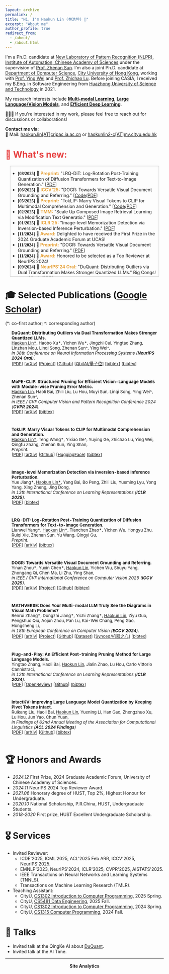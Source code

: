 ```yaml
---
layout: archive
permalink: /
title: "Hi, I'm Haokun Lin (林浩坤) 🍻"
excerpt: "About me"
author_profile: true
redirect_from: 
  - /about/
  - /about.html
---
```



I'm a Ph.D. candidate at [New Laboratory of Pattern Recognition (NLPR)](http://cripac.ia.ac.cn/en/EN/volumn/home.shtml), [Institute of Automation, Chinese Academy of Sciences](https://english.ia.cas.cn/) under the supervision of [Prof. Zhenan Sun](http://www.cbsr.ia.ac.cn/users/znsun/). I'm also a joint Ph.D. candidate at [Department of Computer Science](https://www.cs.cityu.edu.hk/), [City University of Hong Kong](https://www.cityu.edu.hk/), working with [Prof. Ying Wei](https://wei-ying.net/) and [Prof. Zhichao Lu](https://scholar.google.com/citations?user=tIFWBcQAAAAJ&hl=en). 
Before joining CASIA, I received my B.Eng. in Software Engineering from [Huazhong University of Science and Technology](https://english.hust.edu.cn/) in 2021.
 

My research interests include **<u>Multi-modal Learning</u>**, **<u>Large Language/Vision Models</u>**, and **<u>Efficient Deep Learning</u>**.

👋👋👋 If you're interested in my work, please feel free to reach out for discussions or collaborations!

**Contact me via**:  
📧 Mail: [haokun.lin[AT]cripac.ia.ac.cn](haokun.lin@cripac.ia.ac.cn) or [haokunlin2-c[AT]my.cityu.edu.hk](haokunlin2-c@my.cityu.edu.hk)

<h1 style="color: rgb(231, 65, 65);">🌈 What's new:</h1>

<div style="height: 350px; overflow: auto; border: 1px solid #ccc; margin: 15px;">

<ul>
  <li><strong style="font-family: Consolas;">[08/2025]</strong>  📜 <b style="color: rgb(231, 165, 65);">Preprint:</b> "LRQ-DiT: Log-Rotation Post-Training Quantization of Diffusion Transformers for Text-to-Image Generation." [<a href="https://www.arxiv.org/pdf/2508.03485">PDF</a>]</li>
  <li><strong style="font-family: Consolas;">[06/2025]</strong>  🎉 <b style="color: rgb(231, 165, 65);">ICCV'25:</b> "DOGR: Towards Versatile Visual Document Grounding and Referring." [<a href="https://github.com/zyinan99/DOGR">Code</a>/<a href="https://arxiv.org/pdf/2411.17125">PDF</a>]</li>
  <li><strong style="font-family: Consolas;">[05/2025]</strong>  📜 <b style="color: rgb(231, 165, 65);">Preprint:</b> "TokLIP: Marry Visual Tokens to CLIP for Multimodal Comprehension and Generation." [<a href="https://github.com/TencentARC/TokLIP">Code</a>/<a href="https://arxiv.org/pdf/2505.05422">PDF</a>]</li>
  <li><strong style="font-family: Consolas;">[02/2025]</strong>  🎉 <b style="color: rgb(231, 165, 65);">TMM:</b> "Scale Up Composed Image Retrieval Learning via Modification Text Generatio." [<a href="https://arxiv.org/pdf/2504.05316">PDF</a>]</li>
  <li><strong style="font-family: Consolas;">[01/2025]</strong>  🎉 <b style="color: rgb(231, 165, 65);">ICLR'25:</b> "Image-level Memorization Detection via Inversion-based Inference Perturbation." [<a href="https://openreview.net/pdf?id=vwOq7twk7L">PDF</a>]</li>
  <li><strong style="font-family: Consolas;">[11/2024]</strong>  🚀 <b style="color: rgb(231, 165, 65);">Award:</b> Delighted to have received the First Prize in the 2024 Graduate Academic Forum at UCAS!</li>
  <li><strong style="font-family: Consolas;">[11/2024]</strong>  📜 <b style="color: rgb(231, 165, 65);">Preprint:</b> "DOGR: Towards Versatile Visual Document Grounding and Referring." [<a href="https://arxiv.org/pdf/2411.17125">PDF</a>]</li>
  <li><strong style="font-family: Consolas;">[11/2024]</strong>  🚀 <b style="color: rgb(231, 165, 65);">Award:</b> Honored to be selected as a Top Reviewer at NeurIPS 2024!</li>
 <li><strong style="font-family: Consolas;">[09/2024]</strong>  🎉 <b style="color: rgb(231, 165, 65);">NeurIPS'24 Oral:</b> "DuQuant: Distributing Outliers via Dual Transformation Makes Stronger Quantized LLMs." Big Congs! 🔥🔥🔥 [<a href="https://github.com/Hsu1023/DuQuant">Code</a>/<a href="https://arxiv.org/pdf/2406.01721">PDF</a>]</li>
  <li><strong style="font-family: Consolas;">[07/2024]</strong>  🎉 <b style="color: rgb(231, 165, 65);">ECCV'24:</b> "MATHVERSE: Does Your Multi-modal LLM Truly See the Diagrams in Visual Math Problems?" [<a href="https://github.com/ZrrSkywalker/MathVerse">Code</a>/<a href="https://arxiv.org/pdf/2403.14624">PDF</a>]</li>
  <li><strong style="font-family: Consolas;">[05/2024]</strong>  🎉 <b style="color: rgb(231, 165, 65);">ACL'24 Findings:</b> "IntactKV: Improving Large Language Model Quantization by Keeping Pivot Tokens Intact." [<a href="https://github.com/ruikangliu/IntactKV">Code</a>/<a href="https://arxiv.org/pdf/2403.01241">PDF</a>]</li>
  <li><strong style="font-family: Consolas;">[02/2024]</strong>  🎉  <b style="color: rgb(231, 165, 65);">CVPR'24:</b> "MoPE-CLIP: Structured Pruning for Efficient Vision-Language Models with Module-wise Pruning Error Metric." [<a href="https://arxiv.org/pdf/2403.07839">PDF</a>]</li>
  <li><strong style="font-family: Consolas;">[01/2024]</strong>  🎉  <b style="color: rgb(231, 165, 65);">ICLR'24:</b> "Plug-and-Play: An Efficient Post-training Pruning Method for Large Language Models." [<a href="https://github.com/biomedical-cybernetics/Relative-importance-and-activation-pruning">Code</a>/<a href="https://openreview.net/pdf?id=Tr0lPx9woF">PDF</a>]</li>
  <li><strong style="font-family: Consolas;">[03/2022]</strong>  🎓 <b style="color: rgb(231, 165, 65);">Starting Joint Ph.D.@CityU:</b> I will join Prof. <a href="https://wei-ying.net/">Ying Wei</a>'s group at CityU in 2022 Fall!</li>
  <li><strong style="font-family: Consolas;">[09/2021]</strong>  🎓 <b style="color: rgb(231, 165, 65);">Starting Ph.D.@CASIA:</b> I will join Prof. <a href="http://www.cbsr.ia.ac.cn/users/znsun/">Zhenan Sun</a>'s group at NLPR, CASIA in 2021 Fall!</li>
  <li><strong style="font-family: Consolas;">[06/2021]</strong>  🎓 <b style="color: rgb(231, 165, 65);">Graduation@HUST:</b> Recieved my Bachelor's Degree from Huazhong University of Science and Technology with Honorary degree.</li>
</ul>
</div>



# 🎓 Selected Publications ([Google Scholar](https://scholar.google.com/citations?user=7DnpUlIAAAAJ))
(\*: co-first author;  ^: corresponding author)
<table style="width:100%;border:None;border-spacing:0px;border-collapse:separate;margin-right:0;margin-left:0;margin-top:-1.5em;font-size:0.95em;">
  <tr>
    <!-- <td style="padding:8px;width:30%;vertical-align:middle;border:none;">
      <a href="images/.png">
      <img src='images/.png' width="300">
      </a>
    </td> -->
    <td style="padding:20px;width:70%;vertical-align:middle;border-right:none;border-bottom:none;">
      <b>DuQuant: Distributing Outliers via Dual Transformation Makes Stronger Quantized LLMs.</b> 
      <br>
      <u>Haokun Lin*</u>, Haobo Xu*, Yichen Wu*, Jingzhi Cui, Yingtao Zhang, Linzhan Mou, Linqi Song, Zhenan Sun^, Ying Wei^,
      <br>
      <i>in 38th Conference on Neural Information Processing Systems (<b>NeurIPS 2024 Oral</b>)</i>. 
      <br>
      [<a href="https://arxiv.org/pdf/2406.01721">PDF</a>]
      [<a href="https://arxiv.org/pdf/2406.01721">arXiv</a>]
      [<a href="https://duquant.github.io/">Project</a>]
      [<a href="https://github.com/Hsu1023/DuQuant">Github</a>]
      [<a href="https://mp.weixin.qq.com/s/lM4HeylIivW8c2o5f6J8wg">QbitAI/量子位</a>] 
      <!-- [<a href="https://scholar.googleusercontent.com/scholar.bib?q=info:7ed_gRMZ2K8J:scholar.google.com/&output=citation&scisdr=ClGb7WsHEJj5ikR5kvs:AFWwaeYAAAAAZ_t_ivuNiaHr_MEN49QUocTVDlA&scisig=AFWwaeYAAAAAZ_t_isLaMkGx5aFWqySHBsqSer8&scisf=4&ct=citation&cd=-1&hl=en">bibtex</a> -->
      [<a href="https://github.com/FelixMessi/FelixMessi.github.io/blob/main/_pages/_bib/DuQuant.bib">bibtex</a>]
      [<a href="#" onclick="showBib()">bibtex</a>]
      <script>
        function showBib() {
          const bib = `@inproceedings{lin2024duquant, \n
  title={DuQuant: Distributing Outliers via Dual Transformation Makes Stronger Quantized LLMs}, \n
  author={Haokun Lin and Haobo Xu and Yichen Wu and Jingzhi Cui and Yingtao Zhang and Linzhan Mou and Linqi Song and Zhenan Sun and Ying Wei}, \n
  booktitle={NeurIPS}, \n
  year={2024} \n
}`;
          const newWindow = window.open("", "_blank");
          newWindow.document.write("<pre style='font-family: monospace; padding: 20px;'>" + bib + "</pre>");
        }
      </script>
    </td>
  </tr>

  <tr>
    <!-- <td style="padding:8px;width:30%;vertical-align:middle;border:none;">
      <a href="images/.png">
      <img src='images/.png' width="300">
      </a>
    </td> -->
    <td style="padding:20px;width:70%;vertical-align:middle;border-right:none;border-bottom:none;">
       <b>MoPE-CLIP: Structured Pruning for Efficient Vision-Language Models with Module-wise Pruning Error Metric.</b> 
      <br>
      <u>Haokun Lin</u>, Haoli Bai, Zhili Liu, Lu Hou, Muyi Sun, Linqi Song, Ying Wei^, Zhenan Sun^,
      <br>
      <i>in IEEE / CVF Computer Vision and Pattern Recognition Conference 2024 (<b>CVPR 2024</b>).</i>
      <br>
      [<a href="https://arxiv.org/pdf/2403.07839">PDF</a>]
      [<a href="https://arxiv.org/abs/2403.07839">arXiv</a>]
      [<a href="https://scholar.googleusercontent.com/scholar.bib?q=info:8JMVX1X1EywJ:scholar.google.com/&output=citation&scisdr=CgJucTIaELD3-YZ4C40:AAZF9b8AAAAAaER-E42n-faXTBB1uSdbgVA5d4s&scisig=AAZF9b8AAAAAaER-E81HajPXvjd6-r7QwOr7Mjg&scisf=4&ct=citation&cd=-1&hl=en">bibtex</a>]
    </td>
  </tr>

  <tr>
    <!-- <td style="padding:8px;width:30%;vertical-align:middle;border:none;">
      <a href="images/.png">
      <img src='images/.png' width="300">
      </a>
    </td> -->
    <td style="padding:20px;width:70%;vertical-align:middle;border-right:none;border-bottom:none;">
       <b>TokLIP: Marry Visual Tokens to CLIP for Multimodal Comprehension and Generation.</b> 
      <br>
      <u>Haokun Lin*</u>, Teng Wang*, Yixiao Ge^, Yuying Ge, Zhichao Lu, Ying Wei, Qingfu Zhang, Zhenan Sun, Ying Shan,
      <br>
      <i>Preprint.</i>
      <br>
      [<a href="https://arxiv.org/pdf/2505.05422">PDF</a>]
      [<a href="https://arxiv.org/abs/2505.05422">arXiv</a>]
      [<a href="https://github.com/TencentARC/TokLIP">Github</a>]
      [<a href="https://huggingface.co/TencentARC/TokLIP">HuggingFace</a>]
      [<a href="https://scholar.googleusercontent.com/scholar.bib?q=info:2jh9qMaPVHgJ:scholar.google.com/&output=citation&scisdr=CgJucTIaELH0-YZ6j7Q:AAZF9b8AAAAAaER8l7RVHkiAdDbJTnz4PHg6yzY&scisig=AAZF9b8AAAAAaER8l7zmvc2_dhPOTNHwlrwvm-Y&scisf=4&ct=citation&cd=-1&hl=en">bibtex</a>]
    </td>
  </tr>

  <tr>
    <!-- <td style="padding:8px;width:30%;vertical-align:middle;border:none;">
      <a href="images/.png">
      <img src='images/.png' width="300">
      </a>
    </td> -->
    <td style="padding:20px;width:70%;vertical-align:middle;border-right:none;border-bottom:none;">
       <b>Image-level Memorization Detection via Inversion-based Inference Perturbation.</b> 
      <br>
      Yue Jiang*, <u>Haokun Lin*</u>, Yang Bai, Bo Peng, Zhili Liu, Yueming Lyu, Yong Yang, Xing Zheng, Jing Dong,
      <br>
      <i>in 13th International Conference on Learning Representations (<b>ICLR 2025</b>)</i>. 
      <br>
      [<a href="https://openreview.net/pdf?id=vwOq7twk7L">PDF</a>]
      [<a href="https://scholar.googleusercontent.com/scholar.bib?q=info:QLPWAqSZxR0J:scholar.google.com/&output=citation&scisdr=ClGb7WsaEJj5ikR5wk0:AFWwaeYAAAAAZ_t_2kwQyRuZ_GFWpFMIJGCFa5g&scisig=AFWwaeYAAAAAZ_t_2tyVM3U6q28uzR1k11m-W70&scisf=4&ct=citation&cd=-1&hl=en">bibtex</a>]
    </td>
  </tr>


  <tr>
    <!-- <td style="padding:8px;width:30%;vertical-align:middle;border:none;">
      <a href="images/.png">
      <img src='images/.png' width="300">
      </a>
    </td> -->
    <td style="padding:20px;width:70%;vertical-align:middle;border-right:none;border-bottom:none;">
       <b>LRQ-DiT: Log-Rotation Post-Training Quantization of Diffusion Transformers for Text-to-Image Generation.</b> 
      <br>
      Lianwei Yang*, <u>Haokun Lin*</u>, Tianchen Zhao*, Yichen Wu, Hongyu Zhu, Ruiqi Xie, Zhenan Sun, Yu Wang, Qingyi Gu,
      <br>
      <i>Preprint.</i>
      <br>
      [<a href="https://arxiv.org/pdf/2505.05422">PDF</a>]
      [<a href="https://arxiv.org/abs/2505.05422">arXiv</a>]
      <!-- [<a href="https://github.com/TencentARC/TokLIP">Github</a>]
      [<a href="https://huggingface.co/TencentARC/TokLIP">HuggingFace</a>] -->
      [<a href="https://scholar.googleusercontent.com/scholar.bib?q=info:qogzKLWPyMUJ:scholar.google.com/&output=citation&scisdr=CgJucTIPEP3LnlmuTwA:AAZF9b8AAAAAaJ2oVwCtZ_4Xy-aVbQWsehtAOBY&scisig=AAZF9b8AAAAAaJ2oV1u8g8mGP88KMEVjMC6YYpw&scisf=4&ct=citation&cd=-1&hl=en">bibtex</a>]
    </td>
  </tr>

  <tr>
    <!-- <td style="padding:8px;width:30%;vertical-align:middle;border:none;">
      <a href="images/.png">
      <img src='images/.png' width="300">
      </a>
    </td> -->
    <td style="padding:20px;width:70%;vertical-align:middle;border-right:none;border-bottom:none;">
       <b>DOGR: Towards Versatile Visual Document Grounding and Referring.</b> 
      <br>
      Yinan Zhou*, Yuxin Chen*, <u>Haokun Lin</u>, Yichen Wu, Shuyu Yang, Zhongang Qi, Chen Ma, Li Zhu, Ying Shan,
      <br>
      <i>in IEEE / CVF International Conference on Computer Vision 2025 (<b>ICCV 2025</b>)</i>. 
      <br>
      [<a href="https://arxiv.org/pdf/2411.17125">PDF</a>]
      [<a href="https://arxiv.org/abs/2411.17125">arXiv</a>]
      [<a href="https://zyinan99.github.io/">Project</a>]
      [<a href="https://github.com/zyinan99/DOGR">Github</a>]
      [<a href="https://scholar.googleusercontent.com/scholar.bib?q=info:DjTyjQjmnM0J:scholar.google.com/&output=citation&scisdr=ClGb7WsHEJj5ikSGpKM:AFWwaeYAAAAAZ_uAvKMkwoXdxdqDzpd4Arf1M7c&scisig=AFWwaeYAAAAAZ_uAvBdls6PmZoUbq32URrRMRPg&scisf=4&ct=citation&cd=-1&hl=en">bibtex</a>]
    </td>
  </tr>


  <tr>
    <!-- <td style="padding:8px;width:30%;vertical-align:middle;border:none;">
      <a href="images/.png">
      <img src='images/.png' width="300">
      </a>
    </td> -->
    <td style="padding:20px;width:70%;vertical-align:middle;border-right:none;border:none;">
      <b>MATHVERSE: Does Your Multi-modal LLM Truly See the Diagrams in Visual Math Problems?</b> 
      <br>
      Renrui Zhang*, Dongzhi Jiang*, Yichi Zhang*, <u>Haokun Lin</u>, Ziyu Guo, Pengshuo Qiu, Aojun Zhou, Pan Lu, Kai-Wei Chang, Peng Gao, Hongsheng Li,
      <br>
      <i>in 18th European Conference on Computer Vision (<b>ECCV 2024</b>)</i>. 
      <br>
      [<a href="https://arxiv.org/pdf/2403.14624">PDF</a>]
      [<a href="https://arxiv.org/abs/2403.14624">arXiv</a>]
      [<a href="https://mathverse-cuhk.github.io/">Project</a>]
      [<a href="https://github.com/ZrrSkywalker/MathVerse">Github</a>]
      [<a href="https://huggingface.co/datasets/AI4Math/MathVerse">Dataset</a>]
      [<a href="https://mp.weixin.qq.com/s/gEcCi92PdMMCItFII84lcw">Synced/机器之心</a>] 
      [<a href="https://scholar.googleusercontent.com/scholar.bib?q=info:8_jFJjLGaXQJ:scholar.google.com/&output=citation&scisdr=ClGb7WsHEJj5ikSGHzU:AFWwaeYAAAAAZ_uABzWJREnGYbVlZ3AmVBpXgRc&scisig=AFWwaeYAAAAAZ_uAB6M_J38b3iYZ_1XzTjDHKGo&scisf=4&ct=citation&cd=-1&hl=en">bibtex</a>]
    </td>
  </tr>

  <tr>
    <!-- <td style="padding:8px;width:30%;vertical-align:middle;border:none;">
      <a href="images/.png">
      <img src='images/.png' width="300">
      </a>
    </td> -->
    <td style="padding:20px;width:70%;vertical-align:middle;border-right:none;border-bottom:none;">
      <b>Plug-and-Play: An Efficient Post-training Pruning Method for Large Language Models.</b> 
      <br>
      Yingtao Zhang, Haoli Bai, <u>Haokun Lin</u>, Jialin Zhao, Lu Hou, Carlo Vittorio Cannistraci,
      <br>
      <i>in 12th International Conference on Learning Representations (<b>ICLR 2024</b>)</i>. 
      <br>
      [<a href="https://openreview.net/pdf?id=Tr0lPx9woF">PDF</a>]
      [<a href="https://openreview.net/forum?id=Tr0lPx9woF">OpenReview</a>]
      [<a href="https://github.com/biomedical-cybernetics/Relative-importance-and-activation-pruning">Github</a>]
      [<a href="https://scholar.googleusercontent.com/scholar.bib?q=info:fHzPozkRlIAJ:scholar.google.com/&output=citation&scisdr=ClGb7WsaEJj5ikSGRYw:AFWwaeYAAAAAZ_uAXY2CO_WRj7QUgbVq5ht6HpI&scisig=AFWwaeYAAAAAZ_uAXXT9m06SL90bosUJMTfmNTY&scisf=4&ct=citation&cd=-1&hl=en">bibtex</a>]
    </td>
  </tr>


<tr>
    <!-- <td style="padding:8px;width:30%;vertical-align:middle;border:none;">
      <a href="images/.png">
      <img src='images/.png' width="300">
      </a>
    </td> -->
    <td style="padding:20px;width:70%;vertical-align:middle;border-right:none;border-bottom:none;">
      <b>IntactKV: Improving Large Language Model Quantization by Keeping Pivot Tokens Intact.</b>
      <br>
      Ruikang Liu, Haoli Bai, <u>Haokun Lin</u>, Yuening Li, Han Gao, Zhengzhuo Xu, Lu Hou, Jun Yao, Chun Yuan,
      <br>
      <i>in Findings of 62nd Annual Meeting of the Association for Computational Linguistics (<b>ACL 2024 Findings</b>)</i>
      <br>
      [<a href="https://www.arxiv.org/pdf/2508.03485">PDF</a>]
      [<a href="https://www.arxiv.org/abs/2508.03485">arXiv</a>]
      [<a href="https://github.com/ruikangliu/IntactKV">Github</a>]
      [<a href="https://scholar.googleusercontent.com/scholar.bib?q=info:OkR9s_hreeMJ:scholar.google.com/&output=citation&scisdr=ClGb7WsaEJj5ikSGj3E:AFWwaeYAAAAAZ_uAl3ANRYJrWIPbZDlX9sxIqRs&scisig=AFWwaeYAAAAAZ_uAl8u3S96pRNoUs-tFPU9b4mI&scisf=4&ct=citation&cd=-1&hl=en">bibtex</a>]
    </td>
  </tr>

</table>



# 🏆 Honors and Awards
- *2024.12*  First Prize, 2024 Graduate Academic Forum, University of Chinese Academy of Sciences.
- *2024.11*  NeurIPS 2024 Top Reviewer Award.
- *2021.06*  Honorary degree of HUST, Top 2%, Highest Honour for Undergraduate.
- *2020.10*  National Scholarship, P.R.China, HUST, Undergraduate Students.
- *2018-2020*  First prize, HUST Excellent Undergraduate Scholarship.
<!-- - *2016.10* Second prize, National (Senior) High School Mathematical Competition of China. -->
   

# 🎖 Services
- Invited Reviewer:
  - ICDE'2025, ICML'2025, ACL'2025 Feb ARR, ICCV'2025, NeurIPS'2025.
  - EMNLP'2023, NeurIPS'2024, ICLR'2025, CVPR'2025, AISTATS'2025.
  <!-- - AIM-FM workshop@NeurIPS'2024. -->
  - IEEE Transactions on Neural Networks and Learning Systems (TNNLS).
  - Transactions on Machine Learning Research (TMLR).
- Teaching Assistant:
  - CityU, [CS1302 Introduction to Computer Programming](https://www.cityu.edu.hk/catalogue/ug/202021/course/CS1302.htm), 2025 Spring.
  - CityU, [CS5481 Data Engineering](https://www.cityu.edu.hk/catalogue/pg/202425/course/CS5481.htm), 2025 Fall.
  - CityU, [CS1302 Introduction to Computer Programming](https://www.cityu.edu.hk/catalogue/ug/202021/course/CS1302.htm), 2024 Spring.
  - CityU, [CS1315 Computer Programming](https://www.cityu.edu.hk/catalogue/ug/current/course/CS1315.htm), 2024 Fall.


# 💬 Talks
- Invited talk at the QingKe AI about [DuQuant](https://hcqnc.xetlk.com/sl/2pnEgg).
- Invited talk at the AI Time.

--------

<center><b>Site Analytics</b></center>
<script type='text/javascript' id='clustrmaps' src='//cdn.clustrmaps.com/map_v2.js?cl=ffffff&w=298&t=m&d=DUrSKJKr96ryDYhhGZd-DY-6R_GeZFHFnddY0E2qqII'></script>